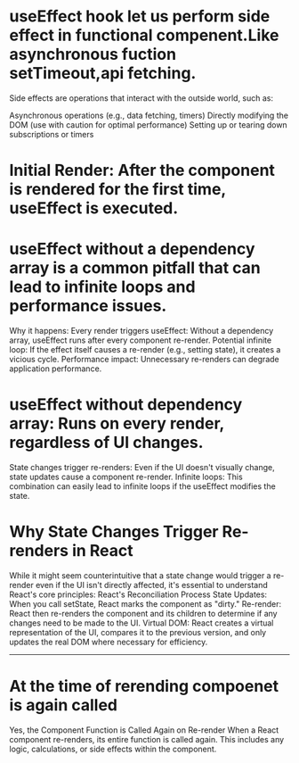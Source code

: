 # useEffect hook let us perform side effect in functional compenent.Like asynchronous fuction setTimeout,api fetching.

Side effects are operations that interact with the outside world, such as:

Asynchronous operations (e.g., data fetching, timers)
Directly modifying the DOM (use with caution for optimal performance)
Setting up or tearing down subscriptions or timers

# Initial Render: After the component is rendered for the first time, useEffect is executed.

# useEffect without a dependency array is a common pitfall that can lead to infinite loops and performance issues.

Why it happens:
Every render triggers useEffect: Without a dependency array, useEffect runs after every component re-render.
Potential infinite loop: If the effect itself causes a re-render (e.g., setting state), it creates a vicious cycle.
Performance impact: Unnecessary re-renders can degrade application performance.


# useEffect without dependency array: Runs on every render, regardless of UI changes.
State changes trigger re-renders: Even if the UI doesn't visually change, state updates cause a component re-render.
Infinite loops: This combination can easily lead to infinite loops if the useEffect modifies the state.

# Why State Changes Trigger Re-renders in React
While it might seem counterintuitive that a state change would trigger a re-render even if the UI isn't directly affected, it's essential to understand React's core principles:
React's Reconciliation Process
State Updates: When you call setState, React marks the component as "dirty."
Re-render: React then re-renders the component and its children to determine if any changes need to be made to the UI.
Virtual DOM: React creates a virtual representation of the UI, compares it to the previous version, and only updates the real DOM where necessary for efficiency.


---

# At the time of rerending compoenet is again called

Yes, the Component Function is Called Again on Re-render
When a React component re-renders, its entire function is called again. This includes any logic, calculations, or side effects within the component.